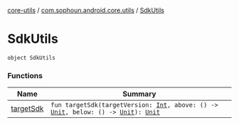 [core-utils](../../index.md) / [com.sophoun.android.core.utils](../index.md) / [SdkUtils](./index.md)

# SdkUtils

`object SdkUtils`

### Functions

| Name | Summary |
|---|---|
| [targetSdk](target-sdk.md) | `fun targetSdk(targetVersion: `[`Int`](https://kotlinlang.org/api/latest/jvm/stdlib/kotlin/-int/index.html)`, above: () -> `[`Unit`](https://kotlinlang.org/api/latest/jvm/stdlib/kotlin/-unit/index.html)`, below: () -> `[`Unit`](https://kotlinlang.org/api/latest/jvm/stdlib/kotlin/-unit/index.html)`): `[`Unit`](https://kotlinlang.org/api/latest/jvm/stdlib/kotlin/-unit/index.html) |
